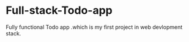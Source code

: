 # Full-stack-Todo-app
Fully functional Todo app .which is my first project in web devlopment stack.
